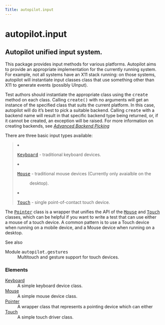 ```yaml
---
Title: autopilot.input
---
```


# autopilot.input

<!-- Start Namespace Content -->
<span id="autopilot-input-generate-keyboard-mouse-and-touch-input-events"></span>
<h2>Autopilot unified input system.<a class="headerlink" href="#autopilot-unified-input-system" title="Permalink to this headline"></a></h2>
<p>This package provides input methods for various platforms. Autopilot aims to
provide an appropriate implementation for the currently running system. For
example, not all systems have an X11 stack running: on those systems, autopilot
will instantiate input classes class that use something other than X11 to
generate events (possibly UInput).</p>
<p>Test authors should instantiate the appropriate class using the <tt class="docutils literal"><span class="pre">create</span></tt>
method on each class. Calling <tt class="docutils literal"><span class="pre">create()</span></tt> with  no arguments will get an
instance of the specified class that suits the current platform. In this case,
autopilot will do it&#8217;s best to pick a suitable backend. Calling <tt class="docutils literal"><span class="pre">create</span></tt>
with a backend name will result in that specific backend type being returned,
or, if it cannot be created, an exception will be raised. For more information
on creating backends, see <a class="reference internal" href="../1.5.0/tutorial-advanced_autopilot.md#tut-picking-backends"><em>Advanced Backend Picking</em></a></p>
<p>There are three basic input types available:</p>
<blockquote>
<li><p class="first"><a class="reference internal" href="../1.5.0/autopilot.input.Keyboard.md#autopilot.input.Keyboard" title="autopilot.input.Keyboard"><tt class="xref py py-class docutils literal"><span class="pre">Keyboard</span></tt></a> - traditional keyboard devices.</p>
</li>
<li><dl class="first docutils">
<dt><a class="reference internal" href="../1.5.0/autopilot.input.Mouse.md#autopilot.input.Mouse" title="autopilot.input.Mouse"><tt class="xref py py-class docutils literal"><span class="pre">Mouse</span></tt></a> - traditional mouse devices (Currently only avaialble on the</dt>
<dd><p class="first last">desktop).</p>
</dd>
</dl>
</li>
<li><p class="first"><a class="reference internal" href="../1.5.0/autopilot.input.Touch.md#autopilot.input.Touch" title="autopilot.input.Touch"><tt class="xref py py-class docutils literal"><span class="pre">Touch</span></tt></a> - single point-of-contact touch device.</p>
</li>
</ul>
</blockquote>
<p>The <a class="reference internal" href="../1.5.0/autopilot.input.Pointer.md#autopilot.input.Pointer" title="autopilot.input.Pointer"><tt class="xref py py-class docutils literal"><span class="pre">Pointer</span></tt></a> class is a wrapper that unifies the API of the
<a class="reference internal" href="../1.5.0/autopilot.input.Mouse.md#autopilot.input.Mouse" title="autopilot.input.Mouse"><tt class="xref py py-class docutils literal"><span class="pre">Mouse</span></tt></a> and <a class="reference internal" href="../1.5.0/autopilot.input.Touch.md#autopilot.input.Touch" title="autopilot.input.Touch"><tt class="xref py py-class docutils literal"><span class="pre">Touch</span></tt></a> classes, which can be helpful if you want to
write a test that can use either a mouse of a touch device. A common pattern is
to use a Touch device when running on a mobile device, and a Mouse device when
running on a desktop.</p>
<p class="first admonition-title">See also</p>
<dl class="last docutils">
<dt>Module <tt class="xref py py-mod docutils literal"><span class="pre">autopilot.gestures</span></tt></dt>
<dd>Multitouch and gesture support for touch devices.</dd>
</dl>
<!-- End Namespace Content -->
<h3>Elements</h3>
<dl>
<dt><a href="autopilot.input.Keyboard.md">Keyboard</a></dt><dd>A simple keyboard device class.</dd>
<dt><a href="autopilot.input.Mouse.md">Mouse</a></dt><dd>A simple mouse device class.</dd>
<dt><a href="autopilot.input.Pointer.md">Pointer</a></dt><dd>A wrapper class that represents a pointing device which can either </dd>
<dt><a href="autopilot.input.Touch.md">Touch</a></dt><dd>A simple touch driver class.</dd>
</dl>
